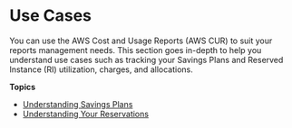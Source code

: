 # Use Cases<a name="use-cases"></a>

You can use the AWS Cost and Usage Reports \(AWS CUR\) to suit your reports management needs\. This section goes in\-depth to help you understand use cases such as tracking your Savings Plans and Reserved Instance \(RI\) utilization, charges, and allocations\.

**Topics**
+ [Understanding Savings Plans](cur-sp.md)
+ [Understanding Your Reservations](understanding-ri.md)